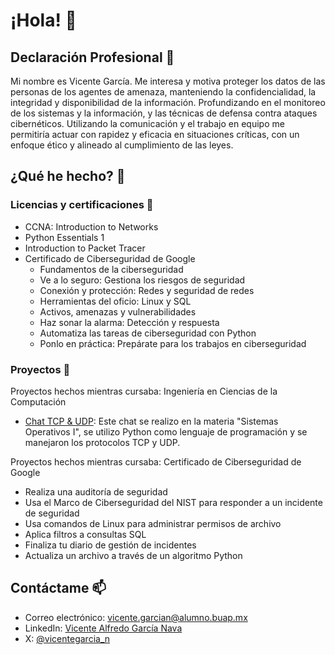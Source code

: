 # ¡Hola! 👋

## Declaración Profesional 💼
Mi nombre es Vicente García. Me interesa y motiva proteger los datos de las personas de los agentes de amenaza, manteniendo la confidencialidad, la integridad y disponibilidad de la información. Profundizando en el monitoreo de los sistemas y la información, y las técnicas de defensa contra ataques cibernéticos. Utilizando la comunicación y el trabajo en equipo me permitiría actuar con rapidez y eficacia en situaciones críticas, con un enfoque ético y alineado al cumplimiento de las leyes.

## ¿Qué he hecho? 🤔

### Licencias y certificaciones 📜
- CCNA: Introduction to Networks
- Python Essentials 1
- Introduction to Packet Tracer
- Certificado de Ciberseguridad de Google
  - Fundamentos de la ciberseguridad
  - Ve a lo seguro: Gestiona los riesgos de seguridad
  - Conexión y protección: Redes y seguridad de redes
  - Herramientas del oficio: Linux y SQL
  - Activos, amenazas y vulnerabilidades
  - Haz sonar la alarma: Detección y respuesta
  - Automatiza las tareas de ciberseguridad con Python
  - Ponlo en práctica: Prepárate para los trabajos en ciberseguridad

### Proyectos 🚀
Proyectos hechos mientras cursaba: Ingeniería en Ciencias de la Computación
- [Chat TCP & UDP](https://github.com/lilalizzza/Chat): Este chat se realizo en la materia "Sistemas Operativos I", se utilizo Python como lenguaje de programación y se manejaron los protocolos TCP y UDP.

Proyectos hechos mientras cursaba: Certificado de Ciberseguridad de Google
- Realiza una auditoría de seguridad
- Usa el Marco de Ciberseguridad del NIST para responder a un incidente de seguridad
- Usa comandos de Linux para administrar permisos de archivo
- Aplica filtros a consultas SQL
- Finaliza tu diario de gestión de incidentes
- Actualiza un archivo a través de un algoritmo Python

## Contáctame 📫
- Correo electrónico: vicente.garcian@alumno.buap.mx
- LinkedIn: [Vicente Alfredo García Nava](https://www.linkedin.com/in/vicentegarcia-n/)
- X: [@vicentegarcia_n](https://x.com/vicentegarcia_n)
